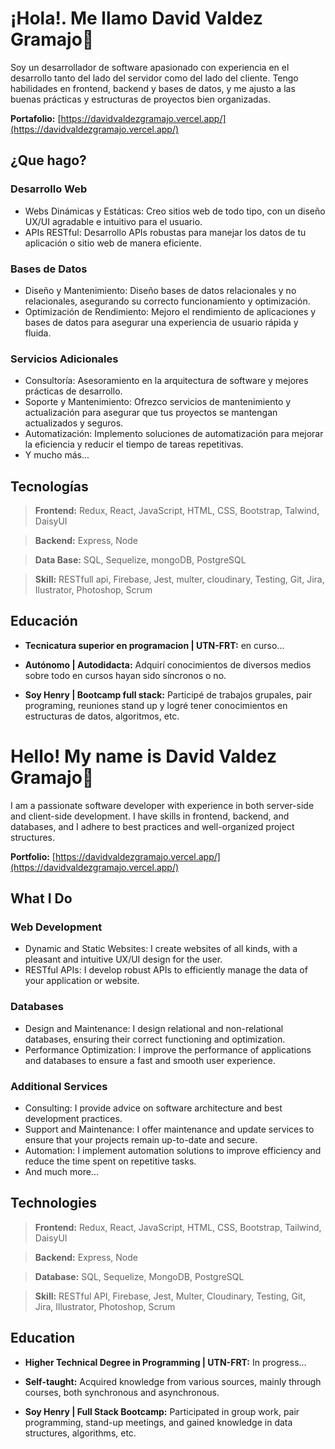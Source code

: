 # ¡Hola!. Me llamo **David Valdez Gramajo**👋
 Soy un desarrollador de software apasionado con experiencia en el desarrollo tanto del lado del servidor como del lado del cliente. Tengo habilidades en frontend, backend y bases de datos, y me ajusto a las buenas prácticas y estructuras de proyectos bien organizadas.
 
**Portafolio:** [https://davidvaldezgramajo.vercel.app/](https://davidvaldezgramajo.vercel.app/)

## ¿Que hago?

### Desarrollo Web

- Webs Dinámicas y Estáticas: Creo sitios web de todo tipo, con un diseño UX/UI agradable e intuitivo para el usuario.
- APIs RESTful: Desarrollo APIs robustas para manejar los datos de tu aplicación o sitio web de manera eficiente.
### Bases de Datos

- Diseño y Mantenimiento: Diseño bases de datos relacionales y no relacionales, asegurando su correcto funcionamiento y optimización.
- Optimización de Rendimiento: Mejoro el rendimiento de aplicaciones y bases de datos para asegurar una experiencia de usuario rápida y fluida.
### Servicios Adicionales

- Consultoría: Asesoramiento en la arquitectura de software y mejores prácticas de desarrollo.
- Soporte y Mantenimiento: Ofrezco servicios de mantenimiento y actualización para asegurar que tus proyectos se mantengan actualizados y seguros.
- Automatización: Implemento soluciones de automatización para mejorar la eficiencia y reducir el tiempo de tareas repetitivas.
- Y mucho más...

## Tecnologías
>  **Frontend:** Redux, React, JavaScript, HTML, CSS, Bootstrap, Talwind, DaisyUI 

>**Backend:** Express, Node

>**Data Base:** SQL, Sequelize, mongoDB, PostgreSQL

>**Skill:** RESTfull api, Firebase, Jest, multer, cloudinary, Testing, Git, Jira, Ilustrator, Photoshop, Scrum

## Educación
- **Tecnicatura superior en programacion | UTN-FRT:** en curso...

- **Autónomo | Autodidacta:** Adquirí conocimientos de diversos medios sobre todo en cursos hayan sido síncronos o no. 

- **Soy Henry | Bootcamp full stack:** Participé de trabajos grupales, pair programing, reuniones stand up y logré tener conocimientos en estructuras de datos, algoritmos, etc. 

# Hello! My name is **David Valdez Gramajo**👋
I am a passionate software developer with experience in both server-side and client-side development. I have skills in frontend, backend, and databases, and I adhere to best practices and well-organized project structures.

**Portfolio:** [https://davidvaldezgramajo.vercel.app/](https://davidvaldezgramajo.vercel.app/)

## What I Do

### Web Development

- Dynamic and Static Websites: I create websites of all kinds, with a pleasant and intuitive UX/UI design for the user.
- RESTful APIs: I develop robust APIs to efficiently manage the data of your application or website.

### Databases

- Design and Maintenance: I design relational and non-relational databases, ensuring their correct functioning and optimization.
- Performance Optimization: I improve the performance of applications and databases to ensure a fast and smooth user experience.

### Additional Services

- Consulting: I provide advice on software architecture and best development practices.
- Support and Maintenance: I offer maintenance and update services to ensure that your projects remain up-to-date and secure.
- Automation: I implement automation solutions to improve efficiency and reduce the time spent on repetitive tasks.
- And much more...

## Technologies
> **Frontend:** Redux, React, JavaScript, HTML, CSS, Bootstrap, Tailwind, DaisyUI 

> **Backend:** Express, Node

> **Database:** SQL, Sequelize, MongoDB, PostgreSQL

> **Skill:** RESTful API, Firebase, Jest, Multer, Cloudinary, Testing, Git, Jira, Illustrator, Photoshop, Scrum

## Education
- **Higher Technical Degree in Programming | UTN-FRT:** In progress...

- **Self-taught:** Acquired knowledge from various sources, mainly through courses, both synchronous and asynchronous.

- **Soy Henry | Full Stack Bootcamp:** Participated in group work, pair programming, stand-up meetings, and gained knowledge in data structures, algorithms, etc.
